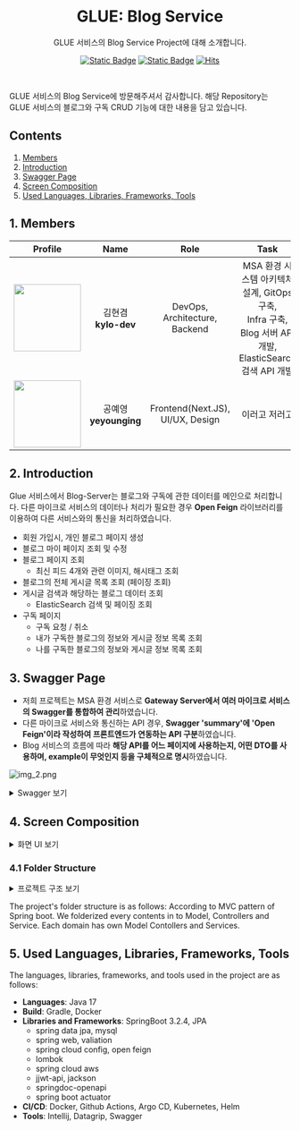 <div align="center">

# GLUE: Blog Service

GLUE 서비스의 Blog Service Project에 대해 소개합니다.

[![Static Badge](https://img.shields.io/badge/language-korean-blue)](./README-KR.md) [![Static Badge](https://img.shields.io/badge/language-english-red)](./README.md) [![Hits](https://hits.seeyoufarm.com/api/count/incr/badge.svg?url=https%3A%2F%2Fgithub.com%2FSinging-voice-conversion%2Fsingtome-model&count_bg=%23E3E30F&title_bg=%23555555&icon=&icon_color=%23E7E7E7&title=hits&edge_flat=false)](https://hits.seeyoufarm.com)

</div>

<br>

GLUE 서비스의 Blog Service에 방문해주셔서 감사합니다. 해당 Repository는 GLUE 서비스의 블로그와 구독 CRUD 기능에 대한 내용을 담고 있습니다. 


## Contents
1. [Members](#1-members)
2. [Introduction](#2-introduction)
3. [Swagger Page](#3-screen-planning-figma)
4. [Screen Composition](#4-screen-composition)
5. [Used Languages, Libraries, Frameworks, Tools](#5-used-languages-libraries-frameworks-tools)

## 1. Members
| Profile |         Name          |               Role               |                                             Task                                             |
| :---: |:---------------------:|:--------------------------------:|:--------------------------------------------------------------------------------------------:|
| <a href="https://github.com/kylo-dev"><img src="https://avatars.githubusercontent.com/u/103489352?v=4" height="120px"></a> | 김현겸 <br> **kylo-dev** |  DevOps, Architecture, Backend   | MSA 환경 시스템 아키텍처 설계, GitOps 구축, <br/> Infra 구축, Blog 서버 API 개발, <br/> ElasticSearch 검색 API 개발 |
| <a href="https://github.com/yeyounging"><img src="https://avatars.githubusercontent.com/u/133792082?v=4" height="120px"></a> | 공예영 <br> **yeyounging** | Frontend(Next.JS), UI/UX, Design |                                           이러고 저러고                                            |

## **2. Introduction**

Glue 서비스에서 Blog-Server는 블로그와 구독에 관한 데이터를 메인으로 처리합니다. 다른 마이크로 서비스의 데이터나 처리가 필요한 경우
**Open Feign** 라이브러리를 이용하여 다른 서비스와의 통신을 처리하였습니다.

- 회원 가입시, 개인 블로그 페이지 생성
- 블로그 마이 페이지 조회 및 수정
- 블로그 페이지 조회 
  - 최신 피드 4개와 관련 이미지, 해시태그 조회
- 블로그의 전체 게시글 목록 조회 (페이징 조회)
- 게시글 검색과 해당하는 블로그 데이터 조회 
  - ElasticSearch 검색 및 페이징 조회
- 구독 페이지
  - 구독 요청 / 취소
  - 내가 구독한 블로그의 정보와 게시글 정보 목록 조회
  - 나를 구독한 블로그의 정보와 게시글 정보 목록 조회

## **3. Swagger Page**

- 저희 프로젝트는 MSA 환경 서비스로 **Gateway Server에서 여러 마이크로 서비스의 Swagger를 통합하여 관리**하였습니다.
- 다른 마이크로 서비스와 통신하는 API 경우, **Swagger 'summary'에 'Open Feign'이라 작성하여 프론트엔드가 연동하는 API 구분**하였습니다.
- Blog 서비스의 흐름에 따라 **해당 API를 어느 페이지에 사용하는지, 어떤 DTO를 사용하며, example이 무엇인지 등을 구체적으로 명시**하였습니다.

![img_2.png](img_2.png)

<details>
    <summary>Swagger 보기</summary>

![img.png](img.png)

![img_1.png](img_1.png)
</details>


## **4. Screen Composition**

<details>
    <summary>화면 UI 보기</summary>

    ![img_3.png](img_3.png)
</details>

### 4.1 Folder Structure
<details>
    <summary>프로젝트 구조 보기</summary>

```
📦 
.github
ISSUE_TEMPLATE
feature_request.md
pull_request_template.md
workflows
blog-server.yaml
.gitignore
Dockerfile
README.md
build.gradle
└─ src
   ├─ main.java.com.justdo.plug
   │  └─ blog
   │     ├─ BlogApplication.java
   │     ├─ domain
   │     │  ├─ blog
   │     │  │  ├─ Blog.java
   │     │  │  ├─ controller
   │     │  │  │  └─ BlogController.java
   │     │  │  ├─ dto
   │     │  │  │  ├─ BlogRequest.java
   │     │  │  │  └─ BlogResponse.java
   │     │  │  ├─ repository
   │     │  │  │  └─ BlogRepository.java
   │     │  │  └─ service
   │     │  │     ├─ BlogCommandService.java
   │     │  │     └─ BlogQueryService.java
   │     │  ├─ common
   │     │  │  └─ BaseTimeEntity.java
   │     │  ├─ member
   │     │  │  ├─ MemberClient.java
   │     │  │  └─ MemberDTO.java
   │     │  ├─ post
   │     │  │  ├─ PostClient.java
   │     │  │  └─ PostResponse.java
   │     │  ├─ recommendation
   │     │  │  ├─ RecommendationClient.java
   │     │  │  └─ RecommendationDTO.java
   │     │  └─ subscription
   │     │     ├─ Subscription.java
   │     │     ├─ controller
   │     │     │  └─ SubscriptionController.java
   │     │     ├─ dto
   │     │     │  ├─ SubscriptionRequest.java
   │     │     │  └─ SubscriptionResponse.java
   │     │     ├─ repository
   │     │     │  └─ SubscriptionRepository.java
   │     │     └─ service
   │     │        ├─ SubscriptionCommandService.java
   │     │        └─ SubscriptionQueryService.java
   │     └─ global
   │        ├─ config
   │        │  ├─ FeignConfig.java
   │        │  └─ SwaggerConfig.java
   │        ├─ exception
   │        │  ├─ ApiException.java
   │        │  └─ ExceptionAdvice.java
   │        ├─ response
   │        │  ├─ ApiResponse.java
   │        │  └─ code
   │        │     ├─ BaseCode.java
   │        │     ├─ BaseErrorCode.java
   │        │     ├─ ErrorReasonDto.java
   │        │     ├─ ReasonDto.java
   │        │     └─ status
   │        │        ├─ ErrorStatus.java
   │        │        └─ SuccessStatus.java
   │        ├─ s3
   │        │  ├─ S3Service.java
   │        │  └─ S3config.java
   │        └─ utils
   │           ├─ JwtProperties.java
   │           └─ JwtProvider.java
   └─ test.java.com.jusdo.plug
      └─ blog
         └─ BlogApplicationTests.java
```
©generated by [Project Tree Generator](https://woochanleee.github.io/project-tree-generator)

</details>

The project's folder structure is as follows:
According to MVC pattern of Spring boot. We folderized every contents in to Model, Controllers and Service.
Each domain has own Model Contollers and Services.

## **5. Used Languages, Libraries, Frameworks, Tools**

The languages, libraries, frameworks, and tools used in the project are as follows:

- **Languages**: Java 17
- **Build**: Gradle, Docker
- **Libraries and Frameworks**: SpringBoot 3.2.4, JPA
  - spring data jpa, mysql
  - spring web, valiation
  - spring cloud config, open feign
  - lombok
  - spring cloud aws
  - jjwt-api, jackson
  - springdoc-openapi
  - spring boot actuator
- **CI/CD**: Docker, Github Actions, Argo CD, Kubernetes, Helm
- **Tools**: Intellij, Datagrip, Swagger

